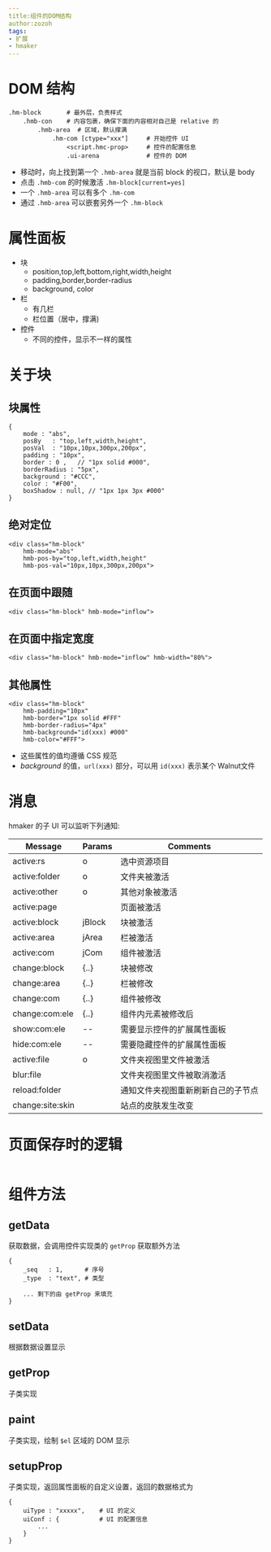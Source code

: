 ```yaml
---
title:组件的DOM结构
author:zozoh
tags:
- 扩展
- hmaker
---
```


# DOM 结构

```
.hm-block       # 最外层，负责样式
    .hmb-con    # 内容包裹，确保下面的内容相对自己是 relative 的
        .hmb-area  # 区域，默认撑满 
            .hm-com [ctype="xxx"]     # 开始控件 UI
                <script.hmc-prop>     # 控件的配置信息
                .ui-arena             # 控件的 DOM
```

* 移动时，向上找到第一个 `.hmb-area`  就是当前 block 的视口，默认是 body
* 点击 `.hmb-com` 的时候激活 `.hm-block[current=yes]`
* 一个 `.hmb-area` 可以有多个 `.hm-com`
* 通过 `.hmb-area` 可以嵌套另外一个 `.hm-block`

# 属性面板

* 块
    * position,top,left,bottom,right,width,height
    * padding,border,border-radius 
    * background, color
* 栏
    * 有几栏
    * 栏位置（居中，撑满)
* 控件
    * 不同的控件，显示不一样的属性

# 关于块

## 块属性

```
{
    mode : "abs",
    posBy   : "top,left,width,height",
    posVal  : "10px,10px,300px,200px",
    padding : "10px",
    border : 0 ,   // "1px solid #000",
    borderRadius : "5px",
    background : "#CCC",
    color : "#F00",
    boxShadow : null, // "1px 1px 3px #000"
}
```

## 绝对定位

```
<div class="hm-block"
    hmb-mode="abs"
    hmb-pos-by="top,left,width,height"
    hmb-pos-val="10px,10px,300px,200px">
```

## 在页面中跟随

```
<div class="hm-block" hmb-mode="inflow">
```

## 在页面中指定宽度

```
<div class="hm-block" hmb-mode="inflow" hmb-width="80%">
```

## 其他属性

```
<div class="hm-block"
    hmb-padding="10px"
    hmb-border="1px solid #FFF"
    hmb-border-radius="4px"
    hmb-background="id(xxx) #000"
    hmb-color="#FFF">
```
* 这些属性的值均遵循 CSS 规范
* *background* 的值，`url(xxx)` 部分，可以用 `id(xxx)` 表示某个 Walnut文件

# 消息

hmaker 的子 UI 可以监听下列通知:

 Message         | Params        | Comments 
-----------------|---------------|----------
active:rs        | o             | 选中资源项目
active:folder    | o             | 文件夹被激活
active:other     | o             | 其他对象被激活
active:page      |               | 页面被激活
active:block     | jBlock        | 块被激活
active:area      | jArea         | 栏被激活
active:com       | jCom          | 组件被激活
change:block     | {..}          | 块被修改
change:area      | {..}          | 栏被修改
change:com       | {..}          | 组件被修改
change:com:ele   | {..}          | 组件内元素被修改后
show:com:ele     | --            | 需要显示控件的扩展属性面板
hide:com:ele     | --            | 需要隐藏控件的扩展属性面板
active:file      | o             | 文件夹视图里文件被激活
blur:file        |               | 文件夹视图里文件被取消激活
reload:folder    |               | 通知文件夹视图重新刷新自己的子节点
change:site:skin |               | 站点的皮肤发生改变


# 页面保存时的逻辑

```

```

# 组件方法

## getData

获取数据，会调用控件实现类的 `getProp` 获取额外方法

```
{
    _seq   : 1,      # 序号
    _type  : "text", # 类型
    
    ... 剩下的由 getProp 来填充
}
```

## setData

根据数据设置显示

## getProp

子类实现

## paint

子类实现，绘制 `$el` 区域的 DOM 显示

## setupProp

子类实现，返回属性面板的自定义设置，返回的数据格式为

```
{
    uiType : "xxxxx",    # UI 的定义
    uiConf : {           # UI 的配置信息
        ...
    }
}
```



